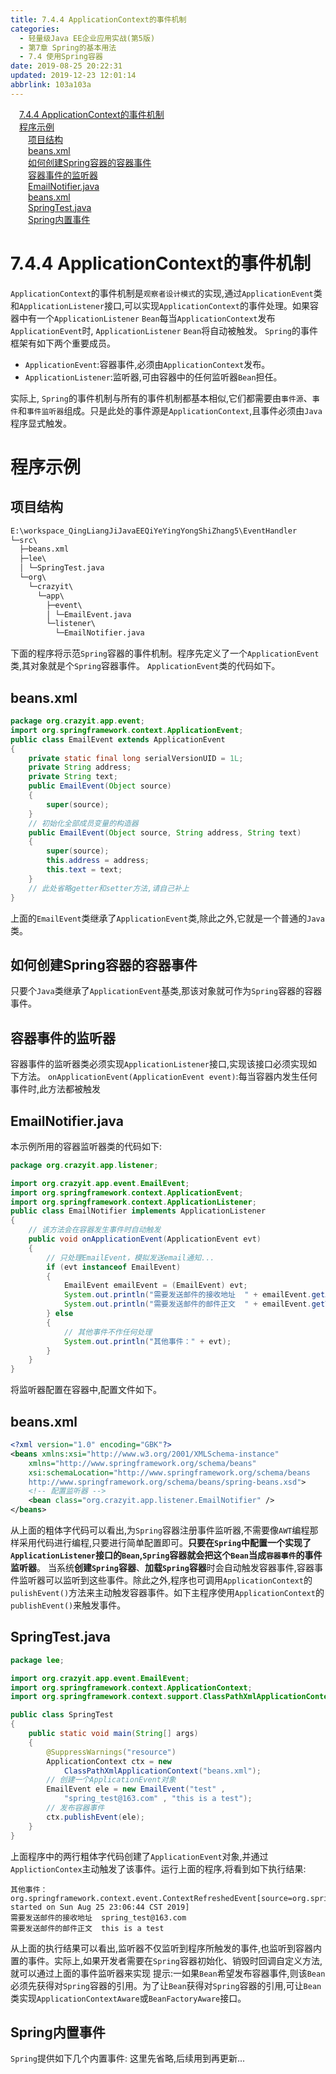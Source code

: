 ```yaml
---
title: 7.4.4 ApplicationContext的事件机制
categories: 
  - 轻量级Java EE企业应用实战(第5版)
  - 第7章 Spring的基本用法
  - 7.4 使用Spring容器
date: 2019-08-25 20:22:31
updated: 2019-12-23 12:01:14
abbrlink: 103a103a
---
```

<div id='my_toc'><a href="/JavaReadingNotes/103a103a/#7-4-4-ApplicationContext的事件机制" class="header_1">7.4.4 ApplicationContext的事件机制</a>&nbsp;<br><a href="/JavaReadingNotes/103a103a/#程序示例" class="header_1">程序示例</a>&nbsp;<br><a href="/JavaReadingNotes/103a103a/#项目结构" class="header_2">项目结构</a>&nbsp;<br><a href="/JavaReadingNotes/103a103a/#beans-xml" class="header_2">beans.xml</a>&nbsp;<br><a href="/JavaReadingNotes/103a103a/#如何创建Spring容器的容器事件" class="header_2">如何创建Spring容器的容器事件</a>&nbsp;<br><a href="/JavaReadingNotes/103a103a/#容器事件的监听器" class="header_2">容器事件的监听器</a>&nbsp;<br><a href="/JavaReadingNotes/103a103a/#EmailNotifier-java" class="header_2">EmailNotifier.java</a>&nbsp;<br><a href="/JavaReadingNotes/103a103a/#beans-xml" class="header_2">beans.xml</a>&nbsp;<br><a href="/JavaReadingNotes/103a103a/#SpringTest-java" class="header_2">SpringTest.java</a>&nbsp;<br><a href="/JavaReadingNotes/103a103a/#Spring内置事件" class="header_2">Spring内置事件</a>&nbsp;<br></div>
<style>.header_1{margin-left: 1em;}.header_2{margin-left: 2em;}.header_3{margin-left: 3em;}.header_4{margin-left: 4em;}.header_5{margin-left: 5em;}.header_6{margin-left: 6em;}</style>
<!--more-->
<script>if (navigator.platform.search('arm')==-1){document.getElementById('my_toc').style.display = 'none';}var e,p = document.getElementsByTagName('p');while (p.length>0) {e = p[0];e.parentElement.removeChild(e);}</script>

<!--end-->
<!--SSTStart-->
# 7.4.4 ApplicationContext的事件机制 #
`ApplicationContext`的事件机制是`观察者设计模式`的实现,通过`ApplicationEvent`类和`ApplicationListener`接口,可以实现`ApplicationContext`的事件处理。如果容器中有一个`ApplicationListener` `Bean`每当`ApplicationContext`发布`ApplicationEvent`时, `ApplicationListener` `Bean`将自动被触发。
`Spring`的事件框架有如下两个重要成员。
- `ApplicationEvent`:容器事件,必须由`ApplicationContext`发布。
- `ApplicationListener`:监听器,可由容器中的任何监听器`Bean`担任。

实际上, `Spring`的事件机制与所有的事件机制都基本相似,它们都需要由`事件源`、`事件`和`事件监听器`组成。只是此处的事件源是`ApplicationContext`,且事件必须由`Java`程序显式触发。

# 程序示例 #
## 项目结构 ##
```cmd
E:\workspace_QingLiangJiJavaEEQiYeYingYongShiZhang5\EventHandler
└─src\
  ├─beans.xml
  ├─lee\
  │ └─SpringTest.java
  └─org\
    └─crazyit\
      └─app\
        ├─event\
        │ └─EmailEvent.java
        └─listener\
          └─EmailNotifier.java
```
下面的程序将示范`Spring`容器的事件机制。程序先定义了一个`ApplicationEvent`类,其对象就是个`Spring`容器事件。 `ApplicationEvent`类的代码如下。
## beans.xml ##
```java
package org.crazyit.app.event;
import org.springframework.context.ApplicationEvent;
public class EmailEvent extends ApplicationEvent
{
    private static final long serialVersionUID = 1L;
    private String address;
    private String text;
    public EmailEvent(Object source)
    {
        super(source);
    }
    // 初始化全部成员变量的构造器
    public EmailEvent(Object source, String address, String text)
    {
        super(source);
        this.address = address;
        this.text = text;
    }
    // 此处省略getter和setter方法,请自己补上
}
```
上面的`EmailEvent`类继承了`ApplicationEvent`类,除此之外,它就是一个普通的`Java`类。
## 如何创建Spring容器的容器事件 ##
只要个`Java`类继承了`ApplicationEvent`基类,那该对象就可作为`Spring`容器的容器事件。

## 容器事件的监听器 ##
容器事件的监听器类必须实现`ApplicationListener`接口,实现该接口必须实现如下方法。
`onApplicationEvent(ApplicationEvent event)`:每当容器内发生任何事件时,此方法都被触发
## EmailNotifier.java ##
本示例所用的容器监听器类的代码如下:
```java
package org.crazyit.app.listener;

import org.crazyit.app.event.EmailEvent;
import org.springframework.context.ApplicationEvent;
import org.springframework.context.ApplicationListener;
public class EmailNotifier implements ApplicationListener
{
    // 该方法会在容器发生事件时自动触发
    public void onApplicationEvent(ApplicationEvent evt)
    {
        // 只处理EmailEvent，模拟发送email通知...
        if (evt instanceof EmailEvent)
        {
            EmailEvent emailEvent = (EmailEvent) evt;
            System.out.println("需要发送邮件的接收地址  " + emailEvent.getAddress());
            System.out.println("需要发送邮件的邮件正文  " + emailEvent.getText());
        } else
        {
            // 其他事件不作任何处理
            System.out.println("其他事件：" + evt);
        }
    }
}
```
将监听器配置在容器中,配置文件如下。
## beans.xml ##
```xml
<?xml version="1.0" encoding="GBK"?>
<beans xmlns:xsi="http://www.w3.org/2001/XMLSchema-instance"
    xmlns="http://www.springframework.org/schema/beans"
    xsi:schemaLocation="http://www.springframework.org/schema/beans
    http://www.springframework.org/schema/beans/spring-beans.xsd">
    <!-- 配置监听器 -->
    <bean class="org.crazyit.app.listener.EmailNotifier" />
</beans>
```
从上面的粗体字代码可以看出,为`Spring`容器注册事件监听器,不需要像`AWT`编程那样采用代码进行编程,只要进行简单配置即可。**只要在`Spring`中配置一个实现了`ApplicationListener`接口的`Bean`,`Spring`容器就会把这个`Bean`当成`容器事件`的事件监听器**。
当系统**创建`Spring`容器**、**加载`Spring`容器**时会自动触发容器事件,容器事件监听器可以监听到这些事件。除此之外,程序也可调用`ApplicationContext`的`pulishEvent()`方法来主动触发容器事件。如下主程序使用`ApplicationContext`的`publishEvent()`来触发事件。
## SpringTest.java ##
```java
package lee;

import org.crazyit.app.event.EmailEvent;
import org.springframework.context.ApplicationContext;
import org.springframework.context.support.ClassPathXmlApplicationContext;

public class SpringTest
{
    public static void main(String[] args)
    {
        @SuppressWarnings("resource")
        ApplicationContext ctx = new
            ClassPathXmlApplicationContext("beans.xml");
        // 创建一个ApplicationEvent对象
        EmailEvent ele = new EmailEvent("test" ,
            "spring_test@163.com" , "this is a test");
        // 发布容器事件
        ctx.publishEvent(ele);
    }
}
```
上面程序中的两行粗体字代码创建了`ApplicationEvent`对象,并通过`ApplictionContex`主动触发了该事件。运行上面的程序,将看到如下执行结果:
```
其他事件：org.springframework.context.event.ContextRefreshedEvent[source=org.springframework.context.support.ClassPathXmlApplicationContext@439f5b3d, started on Sun Aug 25 23:06:44 CST 2019]
需要发送邮件的接收地址  spring_test@163.com
需要发送邮件的邮件正文  this is a test
```
从上面的执行结果可以看出,监听器不仅监听到程序所触发的事件,也监听到容器内置的事件。实际上,如果开发者需要在`Spring`容器初始化、销毁时回调自定义方法,就可以通过上面的事件监听器来实现
提示:一如果`Bean`希望发布容器事件,则该`Bean`必须先获得对`Spring`容器的引用。为了让`Bean`获得对`Spring`容器的引用,可让`Bean`类实现`ApplicationContextAware`或`BeanFactoryAware`接口。
## Spring内置事件 ##
`Spring`提供如下几个内置事件:
这里先省略,后续用到再更新...
<!--SSTStop-->

